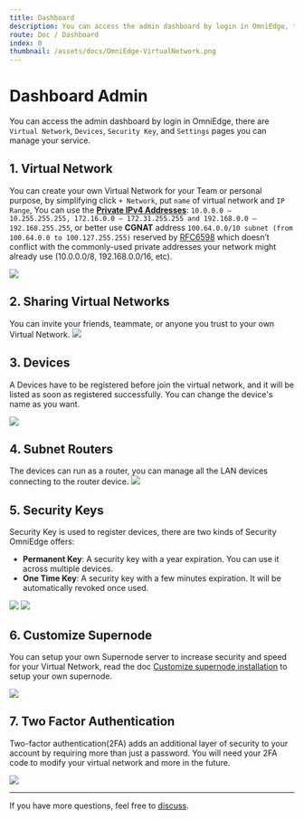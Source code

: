 ```yaml
---
title: Dashboard
description: You can access the admin dashboard by login in OmniEdge, there are `Virtual Network`, `Devices`, `Security Key`, and `Settings` pages you can manage your service.
route: Doc / Dashboard 
index: 0
thumbnail: /assets/docs/OmniEdge-VirtualNetwork.png
---
```


# Dashboard Admin

You can access the admin dashboard by login in OmniEdge, there are `Virtual Network`, `Devices`, `Security Key`, and `Settings` pages you can manage your service.

## 1. Virtual Network
You can create your own Virtual Network for your Team or personal purpose, by simplifying click `+ Network`, put `name` of virtual network and `IP Range`, You can use the [**Private IPv4 Addresses**](https://en.wikipedia.org/wiki/Reserved_IP_addresses): `10.0.0.0 – 10.255.255.255, 172.16.0.0 – 172.31.255.255 and 192.168.0.0 – 192.168.255.255`, or better use **CGNAT** address `100.64.0.0/10 subnet (from 100.64.0.0 to 100.127.255.255)`  reserved by [RFC6598](https://tools.ietf.org/html/rfc6598) which doesn’t conflict with the commonly-used private addresses your network might already use (10.0.0.0/8, 192.168.0.0/16, etc).

![](/assets/docs/OmniEdge-VirtualNetwork.png)

## 2. Sharing Virtual Networks
You can invite your friends, teammate, or anyone you trust to your own Virtual Network. 
![](/assets/docs/OmniEdge-SharingVirtualNetwork-2.png)

## 3. Devices 
A Devices have to be registered before join the virtual network, and it will be listed as soon as registered successfully. You can change the device's name as you want.

![](/assets/docs/OmniEdge-Devices.png)

## 4. Subnet Routers

The devices can run as a router, you can manage all the LAN devices connecting to the router device. 
![](/assets/docs/OmniEdge-Devices-Subroutes.png)

## 5. Security Keys

Security Key is used to register devices, there are two kinds of Security OmniEdge offers:
- **Permanent Key**: A security key with a year expiration. You can use it across multiple devices.
- **One Time Key**: A security key with a few minutes expiration. It will be automatically revoked once used.

![](/assets/docs/OmniEdge-CreateSecurityKey.png)
![](/assets/docs/OmniEdge-SecurityKey.png)

## 6. Customize Supernode

You can setup your own Supernode server to increase security and speed for your Virtual Network, read the doc [Customize supernode installation](/docs/article/install/customize-supernode) to setup your own supernode. 

![](/assets/docs/OmniEdge-CustomizeAuthServer.png)

## 7. Two Factor Authentication

Two-factor authentication(2FA) adds an additional layer of security to your account by requiring more than just a password. You will need your 2FA code to modify your virtual network and more in the future. 

![](/assets/docs/2FA.png)



-----

If you have more questions, feel free to [discuss](https://github.com/omniedgeio/omniedge/discussions).
